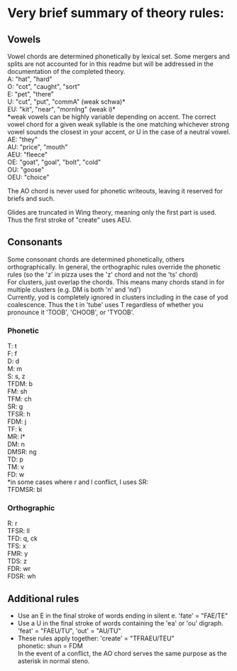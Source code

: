 # Very brief summary of theory rules:  

## Vowels  

Vowel chords are determined phonetically by lexical set. Some mergers and splits are not accounted for in this readme but will be addressed in the documentation of the completed theory.  
A: "hat", "hard"  
O: "cot", "caught", "sort"  
E: "pet", "there"  
U: "cut", "put", "commA" (weak schwa)*  
EU: "kit", "near", "mornIng" (weak i)*  
*weak vowels can be highly variable depending on accent. The correct vowel chord for a given weak syllable is the one matching whichever strong vowel sounds the closest in your accent, or U in the case of a neutral vowel.  
AE: "they"  
AU: "price", "mouth"  
AEU: "fleece"  
OE: "goat", "goal", "bolt", "cold"  
OU: "goose"  
OEU: "choice"  

The AO chord is never used for phonetic writeouts, leaving it reserved for briefs and such.  

Glides are truncated in Wing theory, meaning only the first part is used. Thus the first stroke of "create" uses AEU.  

## Consonants  

Some consonant chords are determined phonetically, others orthographically. In general, the orthographic rules override the phonetic rules (so the 'z' in pizza uses the 'z' chord and not the 'ts' chord)  
For clusters, just overlap the chords. This means many chords stand in for multiple clusters (e.g. DM is both 'n' and 'nd')  
Currently, yod is completely ignored in clusters including in the case of yod coalescence. Thus the t in 'tube' uses T regardless of whether you pronounce it 'TOOB', 'CHOOB', or 'TYOOB'.  


### Phonetic  
T: t  
F: f  
D: d  
M: m  
S: s, z  
TFDM: b  
FM: sh  
TFM: ch  
SR: g  
TFSR: h  
FDM: j  
TF: k  
MR: l*  
DM: n  
DMSR: ng  
TD: p  
TM: v  
FD: w  
*in some cases where r and l conflict, l uses SR:  
TFDMSR: bl  

### Orthographic
R: r  
TFSR: ll  
TFD: q, ck  
TFS: x  
FMR: y  
TDS: z  
FDR: wr  
FDSR: wh  

## Additional rules
- Use an E in the final stroke of words ending in silent e. 'fate' = "FAE/TE"  
- Use a U in the final stroke of words containing the 'ea' or 'ou' digraph. 'feat' = "FAEU/TU", 'out' = "AU/TU"  
- These rules apply together: 'create' = "TFRAEU/TEU"  
phonetic: shun = FDM  
In the event of a conflict, the AO chord serves the same purpose as the asterisk in normal steno.  
